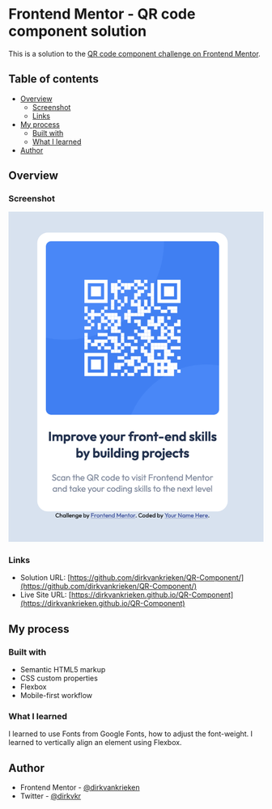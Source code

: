 # Frontend Mentor - QR code component solution

This is a solution to the [QR code component challenge on Frontend Mentor](https://www.frontendmentor.io/challenges/qr-code-component-iux_sIO_H). 

## Table of contents

- [Overview](#overview)
  - [Screenshot](#screenshot)
  - [Links](#links)
- [My process](#my-process)
  - [Built with](#built-with)
  - [What I learned](#what-i-learned)
- [Author](#author)

## Overview

### Screenshot

![](./images/screenshot.png)

### Links

- Solution URL: [https://github.com/dirkvankrieken/QR-Component/](https://github.com/dirkvankrieken/QR-Component/)
- Live Site URL: [https://dirkvankrieken.github.io/QR-Component](https://dirkvankrieken.github.io/QR-Component)

## My process

### Built with

- Semantic HTML5 markup
- CSS custom properties
- Flexbox
- Mobile-first workflow

### What I learned

I learned to use Fonts from Google Fonts, how to adjust the font-weight. 
I learned to vertically align an element using Flexbox.

## Author


- Frontend Mentor - [@dirkvankrieken](https://www.frontendmentor.io/profile/dirkvankrieken)
- Twitter - [@dirkvkr](https://www.twitter.com/dirkvkr)

